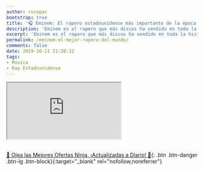 ```yaml
---
author: rosepac
bootstrap: true
title: '🎧 Eminem: El rapero estadounidense más importante de la época moderna'
description: 'Eminem es el rapero que más discos ha vendido en toda la historia. Además, del reinventor del género del rap.'
excerpt: 'Eminem es el rapero que más discos ha vendido en toda la historia. Además, del reinventor del género del rap.'
permalink: /eminem-el-mejor-rapero-del-mundo/
comments: false
date: 2019-10-11 21:20:12
tags:
- Música
- Rap Estadounidense
---
```


<div class="embed-responsive embed-responsive-16by9">
  <iframe class="embed-responsive-item" src="https://www.youtube-nocookie.com/embed/playlist?list=PLC0w3lEHx2SF3NsbnqnLbWBWyF_3g0cjZ?rel=0" allowfullscreen></iframe>
</div><br/>

[🎁 Ojea las Mejores Ofertas Ninja, ¡Actualizadas a Diario! 🛒](https://www.amazon.es/shop/cibercursos){: .btn .btn-danger .btn-lg .btn-block}{:target="_blank" rel="nofollow,noreferrer"}